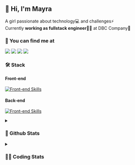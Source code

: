 ## 👋 Hi, I'm Mayra

A girl passionate about technology💻 and challenges⚡  
Currently **working as fullstack engineer**👩‍💻 at DBC Company🚀   

### 💬 You can find me at

<a href="https://mayra.dev" target="_blank" rel="noopener"><img src="https://img.shields.io/badge/-mayra.dev-005FED?style=flat&logo=Google-chrome&logoColor=white"/></a>
<a href="https://linkedin.com/in/mayraamaral" target="_blank" rel="noopener"><img src="https://img.shields.io/badge/-/mayraamaral-0077B5?style=flat&logo=Linkedin&logoColor=white"/></a>
<a href="mailto:mayra@mayra.dev" target="_blank" rel="noopener"><img src="https://img.shields.io/badge/-mayra@mayra.dev-D14836?style=flat&logo=Gmail&logoColor=white"/></a>
<a href="" target="_blank" rel="noopener"><img src="https://img.shields.io/badge/-mayraamaral-7289DA?style=flat&logo=Discord&logoColor=white"/></a>

### 🛠️ Stack
#### Front-end

[![Front-end Skills](https://skillicons.dev/icons?i=react,next,redux,styledcomponents,html,css,sass,js,ts,figma)](https://skillicons.dev)
#### Back-end

[![Front-end Skills](https://skillicons.dev/icons?i=java,spring,hibernate,aws,idea,postgres,mysql,git,linux,bash,nodejs,docker,kubernetes,jenkins)](https://skillicons.dev)


<details>
    <summary><h3>📌 Github Stats</h3></summary>
    <div align="center">
        <table>
      <td><img height="160em" src="https://github-readme-stats.vercel.app/api?username=mayraamaral&show_icons=true&theme=algolia&hide_border=true&hide=stars&count_private=true" alt="Readme stats"></td>
      <td><img height="160em" src="https://github-readme-stats.vercel.app/api/top-langs/?username=mayraamaral&&layout=compact&&theme=algolia&hide_border=true&langs_count=6" alt="Language stats"></td>
       </table>
  </div> 
    

  <p align="center">
    <img src="https://github-readme-streak-stats.herokuapp.com?user=mayraamaral&theme=dark&hide_border=true&date_format=j%20M%5B%20Y%5D&locale=pt-br&background=050F2C&ring=0195DD&fire=23AA7D&currStreakLabel=23AA7D" alt="Streak stats">
  </p> 
</details>

<details>
  <summary><h3>👩‍💻 Coding Stats</h3></summary>
  
  <!--START_SECTION:waka-->
![Code Time](http://img.shields.io/badge/Code%20Time-255%20hrs%205%20mins-blue)

**🐱 My GitHub Data** 

> 📦 579.2 kB Used in GitHub's Storage 
 > 
> 🏆 90 Contributions in the Year 2024
 > 
> 🚫 Not Opted to Hire
 > 
> 📜 49 Public Repositories 
 > 
> 🔑 29 Private Repositories 
 > 
**I'm an Early 🐤** 

```text
🌞 Morning                328 commits         ███░░░░░░░░░░░░░░░░░░░░░░   10.62 % 
🌆 Daytime                1733 commits        ██████████████░░░░░░░░░░░   56.10 % 
🌃 Evening                891 commits         ███████░░░░░░░░░░░░░░░░░░   28.84 % 
🌙 Night                  137 commits         █░░░░░░░░░░░░░░░░░░░░░░░░   04.44 % 
```
📅 **I'm Most Productive on Monday** 

```text
Monday                   595 commits         █████░░░░░░░░░░░░░░░░░░░░   19.26 % 
Tuesday                  567 commits         █████░░░░░░░░░░░░░░░░░░░░   18.36 % 
Wednesday                414 commits         ███░░░░░░░░░░░░░░░░░░░░░░   13.40 % 
Thursday                 525 commits         ████░░░░░░░░░░░░░░░░░░░░░   17.00 % 
Friday                   529 commits         ████░░░░░░░░░░░░░░░░░░░░░   17.13 % 
Saturday                 168 commits         █░░░░░░░░░░░░░░░░░░░░░░░░   05.44 % 
Sunday                   291 commits         ██░░░░░░░░░░░░░░░░░░░░░░░   09.42 % 
```


📊 **This Week I Spent My Time On** 

```text
🕑︎ Time Zone: America/Sao_Paulo

💬 Programming Languages: 
Java                     3 hrs 44 mins       █████████████████████░░░░   83.21 % 
Properties               13 mins             █░░░░░░░░░░░░░░░░░░░░░░░░   04.97 % 
Java Properties          10 mins             █░░░░░░░░░░░░░░░░░░░░░░░░   03.87 % 
Text                     10 mins             █░░░░░░░░░░░░░░░░░░░░░░░░   03.86 % 
XML                      8 mins              █░░░░░░░░░░░░░░░░░░░░░░░░   03.31 % 

🔥 Editors: 
Intellijidea             2 hrs 28 mins       ██████████████░░░░░░░░░░░   54.83 % 
VS Code                  2 hrs 2 mins        ███████████░░░░░░░░░░░░░░   45.17 % 

💻 Operating System: 
Linux                    4 hrs 30 mins       █████████████████████████   100.00 % 
```

**I Mostly Code in HTML** 

```text
HTML                     117 repos           ███████░░░░░░░░░░░░░░░░░░   26.17 % 
Java                     111 repos           ██████░░░░░░░░░░░░░░░░░░░   24.83 % 
JavaScript               100 repos           ██████░░░░░░░░░░░░░░░░░░░   22.37 % 
PLSQL                    1 repo              ░░░░░░░░░░░░░░░░░░░░░░░░░   00.22 % 
C#                       1 repo              ░░░░░░░░░░░░░░░░░░░░░░░░░   00.22 % 
```




 Last Updated on 24/02/2024 18:52:35 UTC
<!--END_SECTION:waka-->

</details>
